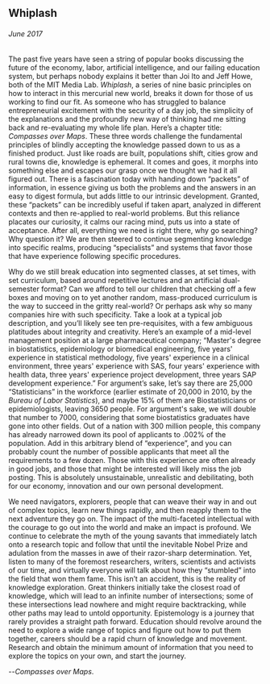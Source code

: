 ## Whiplash

###### *June 2017*

The past five years have seen a string of popular books discussing the future of the economy, labor, artificial intelligence, and our failing education system, but perhaps nobody explains it better than Joi Ito and Jeff Howe, both of the MIT Media Lab. *Whiplash*, a series of nine basic principles on how to interact in this mercurial new world, breaks it down for those of us working to find our fit. As someone who has struggled to balance entrepreneurial excitement with the security of a day job, the simplicity of the explanations and the profoundly new way of thinking had me sitting back and re-evaluating my whole life plan. Here’s a chapter title: *Compasses over Maps*. These three words challenge the fundamental principles of blindly accepting the knowledge passed down to us as a finished product. Just like roads are built, populations shift, cities grow and rural towns die, knowledge is ephemeral. It comes and goes, it morphs into something else and escapes our grasp once we thought we had it all figured out. There is a fascination today with handing down “packets” of information, in essence giving us both the problems and the answers in an easy to digest formula, but adds little to our intrinsic development. Granted, these “packets” can be incredibly useful if taken apart, analyzed in different contexts and then re-applied to real-world problems. But this reliance placates our curiosity, it calms our racing mind, puts us into a state of acceptance. After all, everything we need is right there, why go searching? Why question it? We are then steered to continue segmenting knowledge into specific realms, producing “specialists” and systems that favor those that have experience following specific procedures. 

Why do we still break education into segmented classes, at set times, with set curriculum, based around repetitive lectures and an artificial dual-semester format? Can we afford to tell our children that checking off a few boxes and moving on to yet another random, mass-produced curriculum is the way to succeed in the gritty real-world? Or perhaps ask why so many companies hire with such specificity. Take a look at a typical job description, and you’ll likely see ten pre-requisites, with a few ambiguous platitudes about integrity and creativity. Here’s an example of a mid-level management position at a large pharmaceutical company; “Master's degree in biostatistics, epidemiology or biomedical engineering, five years' experience in statistical methodology, five years' experience in a clinical environment, three years' experience with SAS, four years' experience with health data, three years' experience project development, three years SAP development experience.” For argument’s sake, let’s say there are 25,000 “Statisticians” in the workforce (earlier estimate of 20,000 in 2010, by the *Bureau of Labor Statistics*), and maybe 15% of them are Biostatisticians or epidemiologists, leaving 3650 people. For argument's sake, we will double that number to 7000, considering that some biostatistics graduates have gone into other fields. Out of a nation with 300 million people, this company has already narrowed down its pool of applicants to .002% of the population. Add in this arbitrary blend of “experience”, and you can probably count the number of possible applicants that meet all the requirements to a few dozen. Those with this experience are often already in good jobs, and those that might be interested will likely miss the job posting. This is absolutely unsustainable, unrealistic and debilitating, both for our economy, innovation and our own personal development.

We need navigators, explorers, people that can weave their way in and out of complex topics, learn new things rapidly, and then reapply them to the next adventure they go on. The impact of the multi-faceted intellectual with the courage to go out into the world and make an impact is profound. We continue to celebrate the myth of the young savants that immediately latch onto a research topic and follow that until the inevitable Nobel Prize and adulation from the masses in awe of their razor-sharp determination. Yet, listen to many of the foremost researchers, writers, scientists and activists of our time, and virtually everyone will talk about how they “stumbled” into the field that won them fame. This isn’t an accident, this is the reality of knowledge exploration. Great thinkers initially take the closest road of knowledge, which will lead to an infinite number of intersections; some of these intersections lead nowhere and might require backtracking, while other paths may lead to untold opportunity. Epistemology is a journey that rarely provides a straight path forward. Education should revolve around the need to explore a wide range of topics and figure out how to put them together, careers should be a rapid churn of knowledge and movement. Research and obtain the minimum amount of information that you need to explore the topics on your own, and start the journey. 

--*Compasses over Maps*.   